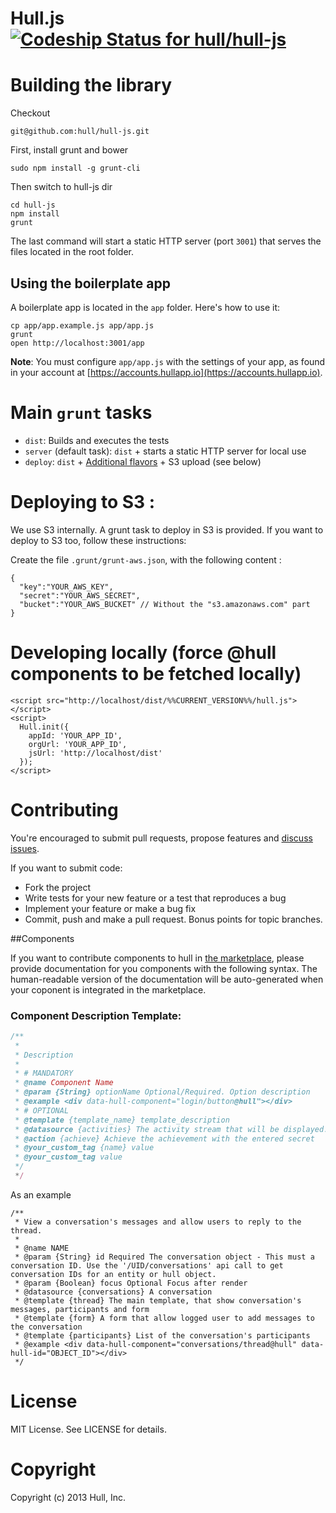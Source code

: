 # Hull.js [ ![Codeship Status for hull/hull-js](https://circleci.com/gh/hull/hull-js/tree/develop.png?circle-token=26a17dad6ac378f6028a460a5857d5ca15a8aa13) ](https://circleci.com/gh/hull/hull-js)

# Building the library

Checkout

    git@github.com:hull/hull-js.git

First, install grunt and bower

    sudo npm install -g grunt-cli

Then switch to hull-js dir

    cd hull-js
    npm install
    grunt

The last command will start a static HTTP server (port `3001`) that serves the files located in
the root folder.

## Using the boilerplate app

A boilerplate app is located in the `app` folder. Here's how to use it:

```
cp app/app.example.js app/app.js
grunt
open http://localhost:3001/app
```

__Note__: You must configure `app/app.js` with the settings of your app,
as found in your account at [https://accounts.hullapp.io](https://accounts.hullapp.io).

# Main `grunt` tasks

* `dist`: Builds and executes the tests
* `server` (default task): `dist` + starts a static HTTP server for local use
* `deploy`: `dist` + [Additional flavors](http://hull.io/docs/hull_js/#flavors) + S3 upload (see below)

# Deploying to S3 :

We use S3 internally. A grunt task to deploy in S3 is provided.
If you want to deploy to S3 too, follow these instructions:

Create the file `.grunt/grunt-aws.json`, with the following content :

    {
      "key":"YOUR_AWS_KEY",
      "secret":"YOUR_AWS_SECRET",
      "bucket":"YOUR_AWS_BUCKET" // Without the "s3.amazonaws.com" part
    }


# Developing locally (force @hull components to be fetched locally)

    <script src="http://localhost/dist/%%CURRENT_VERSION%%/hull.js"></script>
    <script>
      Hull.init({
        appId: 'YOUR_APP_ID',
        orgUrl: 'YOUR_APP_ID',
        jsUrl: 'http://localhost/dist'
      });
    </script>


# Contributing

You're encouraged to submit pull requests,
propose features and [discuss issues](http://github.com/hull/hull.js/issues).

If you want to submit code:

* Fork the project
* Write tests for your new feature or a test that reproduces a bug
* Implement your feature or make a bug fix
* Commit, push and make a pull request. Bonus points for topic branches.


##Components

If you want to contribute components to hull in [the marketplace](http://hull.io/marketplace),
please provide documentation for you components with the following syntax.
The human-readable version of the documentation will be auto-generated
when your coponent is integrated in the marketplace.

### Component Description Template:

```javascript
/**
 *
 * Description
 *
 * # MANDATORY
 * @name Component Name
 * @param {String} optionName Optional/Required. Option description
 * @example <div data-hull-component="login/button@hull"></div>
 * # OPTIONAL
 * @template {template_name} template_description
 * @datasource {activities} The activity stream that will be displayed.
 * @action {achieve} Achieve the achievement with the entered secret
 * @your_custom_tag {name} value
 * @your_custom_tag value
 */
 */
```

As an example

```
/**
 * View a conversation's messages and allow users to reply to the thread.
 *
 * @name NAME
 * @param {String} id Required The conversation object - This must a conversation ID. Use the '/UID/conversations' api call to get conversation IDs for an entity or hull object.
 * @param {Boolean} focus Optional Focus after render
 * @datasource {conversations} A conversation
 * @template {thread} The main template, that show conversation's messages, participants and form
 * @template {form} A form that allow logged user to add messages to the conversation
 * @template {participants} List of the conversation's participants
 * @example <div data-hull-component="conversations/thread@hull" data-hull-id="OBJECT_ID"></div>
 */
```


# License

MIT License. See LICENSE for details.

# Copyright

Copyright (c) 2013 Hull, Inc.
